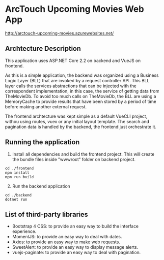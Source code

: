 # ArcTouch Upcoming Movies Web App

http://arctouch-upcoming-movies.azurewebsites.net/

## Archtecture Description

This application uses ASP.NET Core 2.2 on backend and VueJS on frontend.

As this is a simple application, the backend was organized using a Business Logic Layer (BLL) that are invoked by a request controller API.
This BLL layer calls the services abstractions that can be injected with the correspondent implementation, in this case, the service of getting data from TheMovieDb. 
To avoid too much calls on TheMovieDb, the BLL are using a MemoryCache to provide results that have been stored by a period of time before making another external request. 

The frontend archtecture was kept simple as a default VueCLI project, withou using routes, vuex or any initial layout template. 
The search and pagination data is handled by the backend, the frontend just orchestrate it.

## Running the application

1) Install all dependencies and build the frontend project. This will create the bundle files inside "wwwroot" folder on backend project.
```
cd ./frontend
npm install
npm run build
```
2) Run the backend application
```
cd ./backend
dotnet run
```

## List of third-party libraries

- Bootstrap 4 CSS: to provide an easy way to build the interface experience.
- MomentJS: to provide an easy way to deal with dates.
- Axios: to provide an easy way to make web requests.
- SweetAlert: to provide an easy way to display message alerts.
- vuejs-paginate: to provide an easy way to deal with pagination.